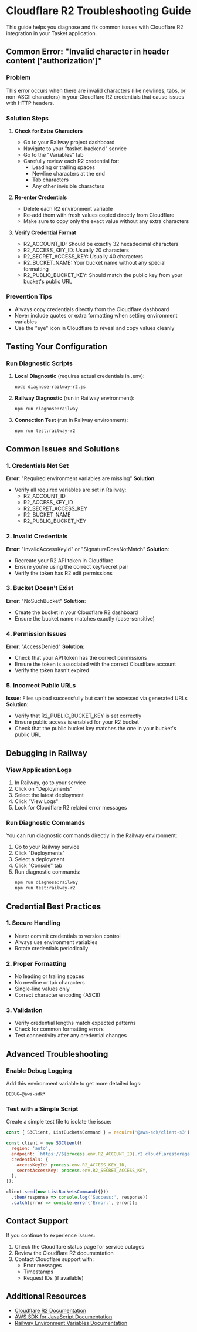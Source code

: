 # Cloudflare R2 Troubleshooting Guide

This guide helps you diagnose and fix common issues with Cloudflare R2 integration in your Tasket application.

## Common Error: "Invalid character in header content ['authorization']"

### Problem
This error occurs when there are invalid characters (like newlines, tabs, or non-ASCII characters) in your Cloudflare R2 credentials that cause issues with HTTP headers.

### Solution Steps

1. **Check for Extra Characters**
   - Go to your Railway project dashboard
   - Navigate to your "tasket-backend" service
   - Go to the "Variables" tab
   - Carefully review each R2 credential for:
     - Leading or trailing spaces
     - Newline characters at the end
     - Tab characters
     - Any other invisible characters

2. **Re-enter Credentials**
   - Delete each R2 environment variable
   - Re-add them with fresh values copied directly from Cloudflare
   - Make sure to copy only the exact value without any extra characters

3. **Verify Credential Format**
   - R2_ACCOUNT_ID: Should be exactly 32 hexadecimal characters
   - R2_ACCESS_KEY_ID: Usually 20 characters
   - R2_SECRET_ACCESS_KEY: Usually 40 characters
   - R2_BUCKET_NAME: Your bucket name without any special formatting
   - R2_PUBLIC_BUCKET_KEY: Should match the public key from your bucket's public URL

### Prevention Tips
- Always copy credentials directly from the Cloudflare dashboard
- Never include quotes or extra formatting when setting environment variables
- Use the "eye" icon in Cloudflare to reveal and copy values cleanly

## Testing Your Configuration

### Run Diagnostic Scripts

1. **Local Diagnostic** (requires actual credentials in .env):
   ```bash
   node diagnose-railway-r2.js
   ```

2. **Railway Diagnostic** (run in Railway environment):
   ```bash
   npm run diagnose:railway
   ```

3. **Connection Test** (run in Railway environment):
   ```bash
   npm run test:railway-r2
   ```

## Common Issues and Solutions

### 1. Credentials Not Set
**Error**: "Required environment variables are missing"
**Solution**: 
- Verify all required variables are set in Railway:
  - R2_ACCOUNT_ID
  - R2_ACCESS_KEY_ID
  - R2_SECRET_ACCESS_KEY
  - R2_BUCKET_NAME
  - R2_PUBLIC_BUCKET_KEY

### 2. Invalid Credentials
**Error**: "InvalidAccessKeyId" or "SignatureDoesNotMatch"
**Solution**:
- Recreate your R2 API token in Cloudflare
- Ensure you're using the correct key/secret pair
- Verify the token has R2 edit permissions

### 3. Bucket Doesn't Exist
**Error**: "NoSuchBucket"
**Solution**:
- Create the bucket in your Cloudflare R2 dashboard
- Ensure the bucket name matches exactly (case-sensitive)

### 4. Permission Issues
**Error**: "AccessDenied"
**Solution**:
- Check that your API token has the correct permissions
- Ensure the token is associated with the correct Cloudflare account
- Verify the token hasn't expired

### 5. Incorrect Public URLs
**Issue**: Files upload successfully but can't be accessed via generated URLs
**Solution**:
- Verify that R2_PUBLIC_BUCKET_KEY is set correctly
- Ensure public access is enabled for your R2 bucket
- Check that the public bucket key matches the one in your bucket's public URL

## Debugging in Railway

### View Application Logs
1. In Railway, go to your service
2. Click on "Deployments"
3. Select the latest deployment
4. Click "View Logs"
5. Look for Cloudflare R2 related error messages

### Run Diagnostic Commands
You can run diagnostic commands directly in the Railway environment:

1. Go to your Railway service
2. Click "Deployments"
3. Select a deployment
4. Click "Console" tab
5. Run diagnostic commands:
   ```bash
   npm run diagnose:railway
   npm run test:railway-r2
   ```

## Credential Best Practices

### 1. Secure Handling
- Never commit credentials to version control
- Always use environment variables
- Rotate credentials periodically

### 2. Proper Formatting
- No leading or trailing spaces
- No newline or tab characters
- Single-line values only
- Correct character encoding (ASCII)

### 3. Validation
- Verify credential lengths match expected patterns
- Check for common formatting errors
- Test connectivity after any credential changes

## Advanced Troubleshooting

### Enable Debug Logging
Add this environment variable to get more detailed logs:
```
DEBUG=@aws-sdk*
```

### Test with a Simple Script
Create a simple test file to isolate the issue:
```javascript
const { S3Client, ListBucketsCommand } = require('@aws-sdk/client-s3');

const client = new S3Client({
  region: 'auto',
  endpoint: `https://${process.env.R2_ACCOUNT_ID}.r2.cloudflarestorage.com`,
  credentials: {
    accessKeyId: process.env.R2_ACCESS_KEY_ID,
    secretAccessKey: process.env.R2_SECRET_ACCESS_KEY,
  },
});

client.send(new ListBucketsCommand({}))
  .then(response => console.log('Success:', response))
  .catch(error => console.error('Error:', error));
```

## Contact Support

If you continue to experience issues:

1. Check the Cloudflare status page for service outages
2. Review the Cloudflare R2 documentation
3. Contact Cloudflare support with:
   - Error messages
   - Timestamps
   - Request IDs (if available)

## Additional Resources

- [Cloudflare R2 Documentation](https://developers.cloudflare.com/r2/)
- [AWS SDK for JavaScript Documentation](https://docs.aws.amazon.com/AWSJavaScriptSDK/v3/latest/)
- [Railway Environment Variables Documentation](https://docs.railway.app/develop/variables)